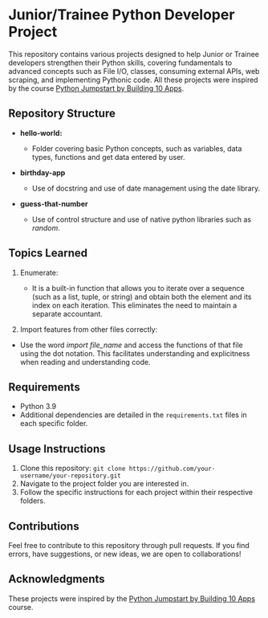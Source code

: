 # Junior/Trainee Python Developer Project

This repository contains various projects designed to help Junior or Trainee developers strengthen their Python skills, covering fundamentals to advanced concepts such as File I/O, classes, consuming external APIs, web scraping, and implementing Pythonic code. All these projects were inspired by the course [Python Jumpstart by Building 10 Apps](https://training.talkpython.fm/courses/details/python-language-jumpstart-building-10-apps).

## Repository Structure

- **hello-world:**
  - Folder covering basic Python concepts, such as variables, data types, functions and get data entered by user.

- **birthday-app**
  - Use of docstring and use of date management using the date library.

- **guess-that-number**
  - Use of control structure and use of native python libraries such as *random*.

## Topics Learned
1. Enumerate: 
    - It is a built-in function that allows you to iterate over a sequence (such as a list, tuple, or string) and obtain both the element and its index on each iteration. This eliminates the need to maintain a separate accountant.

2. Import features from other files correctly:
  - Use the word *import file_name* and access the functions of that file using the dot notation. This facilitates understanding and explicitness when reading and understanding code.


## Requirements

- Python 3.9
- Additional dependencies are detailed in the `requirements.txt` files in each specific folder.

## Usage Instructions

1. Clone this repository: `git clone https://github.com/your-username/your-repository.git`
2. Navigate to the project folder you are interested in.
3. Follow the specific instructions for each project within their respective folders.

## Contributions

Feel free to contribute to this repository through pull requests. If you find errors, have suggestions, or new ideas, we are open to collaborations!

## Acknowledgments

These projects were inspired by the [Python Jumpstart by Building 10 Apps](https://training.talkpython.fm/courses/details/python-language-jumpstart-building-10-apps) course.
